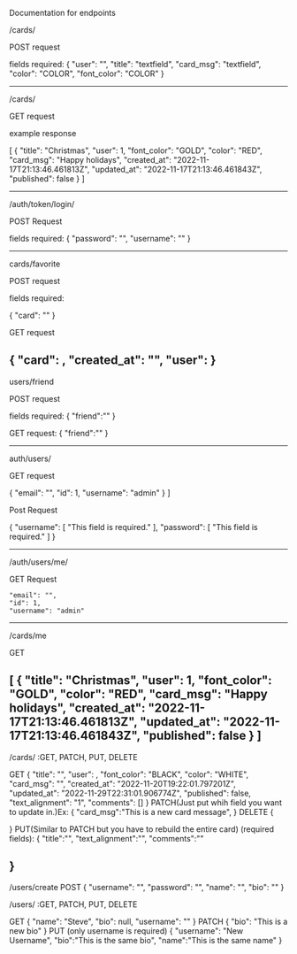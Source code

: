 Documentation for endpoints

/cards/

POST request

fields required: 
{
    "user": "<pk>",
	"title": "textfield",
	"card_msg": "textfield",
	"color": "COLOR",
	"font_color": "COLOR"
}

--------------

/cards/

GET request

example response

[
	{
		"title": "Christmas",
		"user": 1,
		"font_color": "GOLD",
		"color": "RED",
		"card_msg": "Happy holidays",
		"created_at": "2022-11-17T21:13:46.461813Z",
		"updated_at": "2022-11-17T21:13:46.461843Z",
		"published": false
	}
]

-----------------

/auth/token/login/

POST Request

fields required:
{
    "password": "",
    "username": ""
}


----------

cards/favorite

POST request

fields required:

{
	"card": "<pk>"
}

GET request

{
	"card": <pk>,
	"created_at": "",
	"user": <pk>
}
----------------

users/friend

POST request

fields required:
{
	"friend":"<pk>"
}

GET request:
{
	"friend":"<pk>"
}

---------------

auth/users/ 

GET request 

{
		"email": "",
		"id": 1,
		"username": "admin"
	}
]

Post Request

{
	"username": [
		"This field is required."
	],
	"password": [
		"This field is required."
	]
}

----------------

/auth/users/me/

GET Request 

    "email": "",
    "id": 1,
    "username": "admin"

-------

/cards/me

GET 

[
    {
        "title": "Christmas",
        "user": 1,
        "font_color": "GOLD",
        "color": "RED",
        "card_msg": "Happy holidays",
        "created_at": "2022-11-17T21:13:46.461813Z",
        "updated_at": "2022-11-17T21:13:46.461843Z",
        "published": false
    }
]
----------------------------------------------------------------
/cards/<pk>
:GET, PATCH, PUT, DELETE

GET
{
	"title": "",
	"user": <userPk>,
	"font_color": "BLACK",
	"color": "WHITE",
	"card_msg": "",
	"created_at": "2022-11-20T19:22:01.797201Z",
	"updated_at": "2022-11-29T22:31:01.906774Z",
	"published": false,
	"text_alignment": "1",
	"comments": []
}
PATCH(Just put whih field you want to update in.)Ex:
{
	"card_msg":"This is a new card message",
}
DELETE
{

}
PUT(Similar to PATCH but you have to rebuild the entire card)
(required fields):
{
	"title":"",
	"text_alignment":"",
	"comments":""
	
}
----------------------------------------------------------------
/users/create
POST
{
	"username": "",
	"password": "",
	"name": "",
	"bio": ""
}

/users/<pk>
:GET, PATCH, PUT, DELETE

GET
{
	"name": "Steve",
	"bio": null,
	"username": ""
}
PATCH
{
	"bio": "This is a new bio"
}
PUT
(only username is required)
{
	"username": "New Username",
	"bio":"This is the same bio",
	"name":"This is the same name"
}

